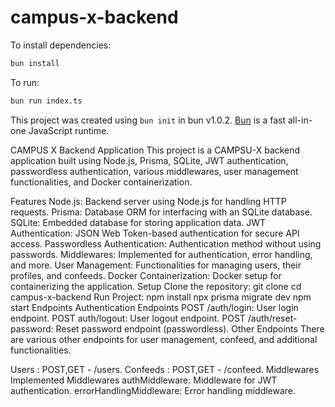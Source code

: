 # campus-x-backend

To install dependencies:

```bash
bun install
```

To run:

```bash
bun run index.ts
```

This project was created using `bun init` in bun v1.0.2. [Bun](https://bun.sh) is a fast all-in-one JavaScript runtime.

CAMPUS X Backend Application
This project is a CAMPSU-X backend application built using Node.js, Prisma, SQLite, JWT authentication, passwordless authentication, various middlewares, user management functionalities, and Docker containerization.


Features
Node.js: Backend server using Node.js for handling HTTP requests.
Prisma: Database ORM for interfacing with an SQLite database.
SQLite: Embedded database for storing application data.
JWT Authentication: JSON Web Token-based authentication for secure API access.
Passwordless Authentication: Authentication method without using passwords.
Middlewares: Implemented for authentication, error handling, and more.
User Management: Functionalities for managing users, their profiles, and confeeds.
Docker Containerization: Docker setup for containerizing the application.
Setup
Clone the repository:
git clone <repository-url>
cd campus-x-backend
Run Project:
 npm install
 npx prisma migrate dev
 npm start
Endpoints
Authentication Endpoints
POST /auth/login: User login endpoint.
POST auth/logout: User logout endpoint.
POST /auth/reset-password: Reset password endpoint (passwordless).
Other Endpoints
There are various other endpoints for user management, confeed, and additional functionalities.

Users : POST,GET - /users.
Confeeds : POST,GET - /confeed.
Middlewares
Implemented Middlewares
authMiddleware: Middleware for JWT authentication.
errorHandlingMiddleware: Error handling middleware.
